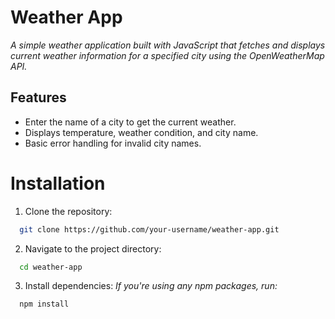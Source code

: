 # Weather App
*A simple weather application built with JavaScript that fetches and displays current weather information for a specified city using the OpenWeatherMap API.*

## Features
- Enter the name of a city to get the current weather.
- Displays temperature, weather condition, and city name.
- Basic error handling for invalid city names.

# Installation

1. Clone the repository:
```bash
  git clone https://github.com/your-username/weather-app.git
```

2. Navigate to the project directory:
```bash
  cd weather-app
```

3. Install dependencies:
*If you're using any npm packages, run:*
```bash
  npm install
```
